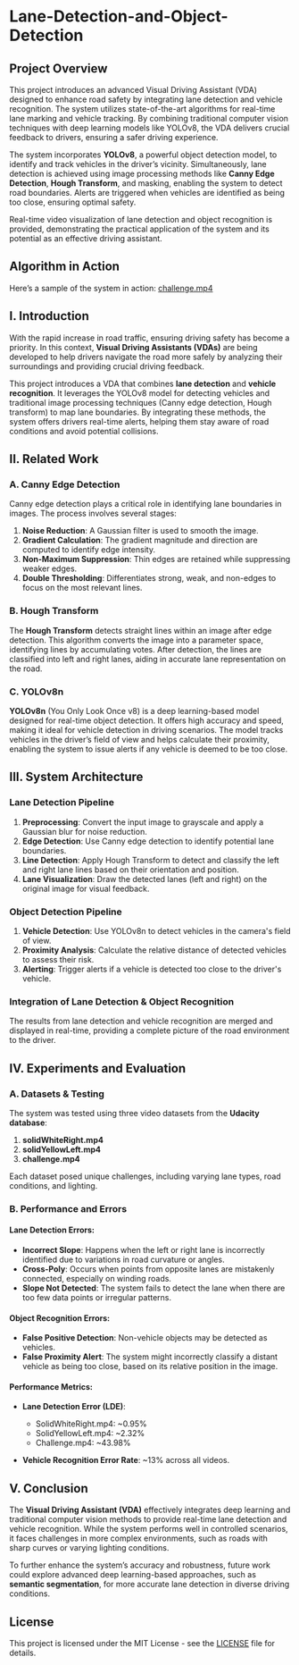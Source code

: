 # Lane-Detection-and-Object-Detection

## Project Overview
This project introduces an advanced Visual Driving Assistant (VDA) designed to enhance road safety by integrating lane detection and vehicle recognition. The system utilizes state-of-the-art algorithms for real-time lane marking and vehicle tracking. By combining traditional computer vision techniques with deep learning models like YOLOv8, the VDA delivers crucial feedback to drivers, ensuring a safer driving experience.

The system incorporates **YOLOv8**, a powerful object detection model, to identify and track vehicles in the driver’s vicinity. Simultaneously, lane detection is achieved using image processing methods like **Canny Edge Detection**, **Hough Transform**, and masking, enabling the system to detect road boundaries. Alerts are triggered when vehicles are identified as being too close, ensuring optimal safety.

Real-time video visualization of lane detection and object recognition is provided, demonstrating the practical application of the system and its potential as an effective driving assistant.

## Algorithm in Action
Here’s a sample of the system in action: [challenge.mp4](Lane-Detection-and-Object-Recognition/Lane%20Detection%20and%20Object%20Recognition/impl_vid/challenge.mp4)

## I. Introduction
With the rapid increase in road traffic, ensuring driving safety has become a priority. In this context, **Visual Driving Assistants (VDAs)** are being developed to help drivers navigate the road more safely by analyzing their surroundings and providing crucial driving feedback.

This project introduces a VDA that combines **lane detection** and **vehicle recognition**. It leverages the YOLOv8 model for detecting vehicles and traditional image processing techniques (Canny edge detection, Hough transform) to map lane boundaries. By integrating these methods, the system offers drivers real-time alerts, helping them stay aware of road conditions and avoid potential collisions.

## II. Related Work

### A. Canny Edge Detection
Canny edge detection plays a critical role in identifying lane boundaries in images. The process involves several stages:
1. **Noise Reduction**: A Gaussian filter is used to smooth the image.
2. **Gradient Calculation**: The gradient magnitude and direction are computed to identify edge intensity.
3. **Non-Maximum Suppression**: Thin edges are retained while suppressing weaker edges.
4. **Double Thresholding**: Differentiates strong, weak, and non-edges to focus on the most relevant lines.

### B. Hough Transform
The **Hough Transform** detects straight lines within an image after edge detection. This algorithm converts the image into a parameter space, identifying lines by accumulating votes. After detection, the lines are classified into left and right lanes, aiding in accurate lane representation on the road.

### C. YOLOv8n
**YOLOv8n** (You Only Look Once v8) is a deep learning-based model designed for real-time object detection. It offers high accuracy and speed, making it ideal for vehicle detection in driving scenarios. The model tracks vehicles in the driver’s field of view and helps calculate their proximity, enabling the system to issue alerts if any vehicle is deemed to be too close.

## III. System Architecture

### Lane Detection Pipeline
1. **Preprocessing**: Convert the input image to grayscale and apply a Gaussian blur for noise reduction.
2. **Edge Detection**: Use Canny edge detection to identify potential lane boundaries.
3. **Line Detection**: Apply Hough Transform to detect and classify the left and right lane lines based on their orientation and position.
4. **Lane Visualization**: Draw the detected lanes (left and right) on the original image for visual feedback.

### Object Detection Pipeline
1. **Vehicle Detection**: Use YOLOv8n to detect vehicles in the camera's field of view.
2. **Proximity Analysis**: Calculate the relative distance of detected vehicles to assess their risk.
3. **Alerting**: Trigger alerts if a vehicle is detected too close to the driver's vehicle.

### Integration of Lane Detection & Object Recognition
The results from lane detection and vehicle recognition are merged and displayed in real-time, providing a complete picture of the road environment to the driver.

## IV. Experiments and Evaluation

### A. Datasets & Testing
The system was tested using three video datasets from the **Udacity database**:
1. **solidWhiteRight.mp4**
2. **solidYellowLeft.mp4**
3. **challenge.mp4**

Each dataset posed unique challenges, including varying lane types, road conditions, and lighting.

### B. Performance and Errors

#### Lane Detection Errors:
- **Incorrect Slope**: Happens when the left or right lane is incorrectly identified due to variations in road curvature or angles.
- **Cross-Poly**: Occurs when points from opposite lanes are mistakenly connected, especially on winding roads.
- **Slope Not Detected**: The system fails to detect the lane when there are too few data points or irregular patterns.

#### Object Recognition Errors:
- **False Positive Detection**: Non-vehicle objects may be detected as vehicles.
- **False Proximity Alert**: The system might incorrectly classify a distant vehicle as being too close, based on its relative position in the image.

#### Performance Metrics:
- **Lane Detection Error (LDE)**:
    - SolidWhiteRight.mp4: ~0.95%
    - SolidYellowLeft.mp4: ~2.32%
    - Challenge.mp4: ~43.98%
  
- **Vehicle Recognition Error Rate**: ~13% across all videos.

## V. Conclusion
The **Visual Driving Assistant (VDA)** effectively integrates deep learning and traditional computer vision methods to provide real-time lane detection and vehicle recognition. While the system performs well in controlled scenarios, it faces challenges in more complex environments, such as roads with sharp curves or varying lighting conditions.

To further enhance the system’s accuracy and robustness, future work could explore advanced deep learning-based approaches, such as **semantic segmentation**, for more accurate lane detection in diverse driving conditions.

## License
This project is licensed under the MIT License - see the [LICENSE](LICENSE) file for details.

